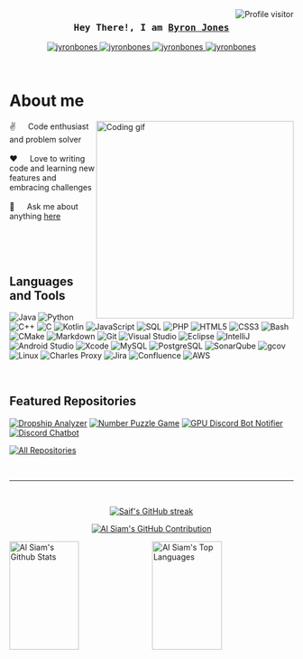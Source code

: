 <a href="https://komarev.com/ghpvc/?username=jyronbones">
  <img align="right" src="https://komarev.com/ghpvc/?username=jyronbones&label=Visitors&color=0e75b6&style=flat" alt="Profile visitor" />
</a>

<!-- Intro  -->
<h3 align="center">
        <samp>Hey There!, I am
                <b><a target="_blank" href="https://jyronbones.github.io">Byron Jones</a></b>
        </samp>
</h3>

<p align="center">
 <a href="https://jyronbones.github.io" target="blank">
  <img src="https://img.shields.io/badge/Website-DC143C?style=for-the-badge&logo=medium&logoColor=white" alt="jyronbones" />
 </a>
 <a href="https://www.linkedin.com/in/byron-jones89/" target="_blank">
  <img src="https://img.shields.io/badge/LinkedIn-0077B5?style=for-the-badge&logo=linkedin&logoColor=white" alt="jyronbones"/>
 </a>
 <a href="https://dev.to/jyronbones" target="_blank">
  <img src="https://img.shields.io/badge/dev.to-0A0A0A?style=for-the-badge&logo=dev.to&logoColor=white" alt="jyronbones" />
 </a>
 <a href="https://www.instagram.com/byronjones_/" target="_blank">
  <img src="https://img.shields.io/badge/Instagram-fe4164?style=for-the-badge&logo=instagram&logoColor=white" alt="jyronbones" />
 </a> 
</p>
<br />

<!-- About Section -->
 # About me
 
<p>
 <img align="right" width="350" src="/assets/programmer.gif" alt="Coding gif" />
  
 ✌️ &emsp; Code enthusiast and problem solver <br/><br/>
 ❤️ &emsp; Love to writing code and learning new features and embracing challenges<br/><br/>
 💬 &emsp; Ask me about anything [here](https://github.com/jyronbones/jyronbones/issues)

</p>

<br/>
<br/>
<br/>

## Languages and Tools

![Java](https://img.shields.io/badge/Java-007396?style=for-the-badge&logo=java&logoColor=white)
  ![Python](https://img.shields.io/badge/Python-3776AB?style=for-the-badge&logo=python&logoColor=white)
  ![C++](https://img.shields.io/badge/C++-00599C?style=for-the-badge&logo=c%2B%2B&logoColor=white)
  ![C](https://img.shields.io/badge/C-A8B9CC?style=for-the-badge&logo=c&logoColor=white)
  ![Kotlin](https://img.shields.io/badge/Kotlin-0095D5?style=for-the-badge&logo=kotlin&logoColor=white)
  ![JavaScript](https://img.shields.io/badge/JavaScript-F7DF1E?style=for-the-badge&logo=javascript&logoColor=black)
  ![SQL](https://img.shields.io/badge/SQL-4479A1?style=for-the-badge&logo=postgresql&logoColor=white)
  ![PHP](https://img.shields.io/badge/PHP-777BB4?style=for-the-badge&logo=php&logoColor=white)
  ![HTML5](https://img.shields.io/badge/HTML5-E34F26?style=for-the-badge&logo=html5&logoColor=white)
  ![CSS3](https://img.shields.io/badge/CSS3-1572B6?style=for-the-badge&logo=css3&logoColor=white)
  ![Bash](https://img.shields.io/badge/Bash-4EAA25?style=for-the-badge&logo=gnu-bash&logoColor=white)
  ![CMake](https://img.shields.io/badge/CMake-064F8C?style=for-the-badge&logo=cmake&logoColor=white)
  ![Markdown](https://img.shields.io/badge/Markdown-000000?style=for-the-badge&logo=markdown&logoColor=white)
  ![Git](https://img.shields.io/badge/Git-F05032?style=for-the-badge&logo=git&logoColor=white)
  ![Visual Studio](https://img.shields.io/badge/Visual%20Studio-007ACC?style=for-the-badge&logo=visual%20studio&logoColor=white)
  ![Eclipse](https://img.shields.io/badge/Eclipse-2C2255?style=for-the-badge&logo=eclipse&logoColor=white)
  ![IntelliJ](https://img.shields.io/badge/IntelliJ-000000?style=for-the-badge&logo=intellij%20idea&logoColor=white)
  ![Android Studio](https://img.shields.io/badge/Android%20Studio-3DDC84?style=for-the-badge&logo=android%20studio&logoColor=white)
  ![Xcode](https://img.shields.io/badge/Xcode-1575F9?style=for-the-badge&logo=xcode&logoColor=white)
  ![MySQL](https://img.shields.io/badge/MySQL-4479A1?style=for-the-badge&logo=mysql&logoColor=white)
  ![PostgreSQL](https://img.shields.io/badge/PostgreSQL-336791?style=for-the-badge&logo=postgresql&logoColor=white)
  ![SonarQube](https://img.shields.io/badge/SonarQube-4E9BCD?style=for-the-badge&logo=sonarqube&logoColor=white)
  ![gcov](https://img.shields.io/badge/gcov-777BB4?style=for-the-badge&logo=linux&logoColor=white)
  ![Linux](https://img.shields.io/badge/Linux-FCC624?style=for-the-badge&logo=linux&logoColor=black)
  ![Charles Proxy](https://img.shields.io/badge/Charles%20Proxy-000000?style=for-the-badge&logo=charles-proxy&logoColor=white)
  ![Jira](https://img.shields.io/badge/Jira-0052CC?style=for-the-badge&logo=jira&logoColor=white)
  ![Confluence](https://img.shields.io/badge/Confluence-172B4D?style=for-the-badge&logo=confluence&logoColor=white)
  ![AWS](https://img.shields.io/badge/AWS-232F3E?style=for-the-badge&logo=amazon-aws&logoColor=white)
  

<br/>

## Featured Repositories
[![Dropship Analyzer](https://github-readme-stats.vercel.app/api/pin/?username=jyronbones&repo=DropshipAnalyzer&border_color=7F3FBF&bg_color=0D1117&title_color=C9D1D9&text_color=8B949E&icon_color=7F3FBF)](https://github.com/jyronbones/DropshipAnalyzer)
[![Number Puzzle Game](https://github-readme-stats.vercel.app/api/pin/?username=jyronbones&repo=NumberPuzzle&border_color=7F3FBF&bg_color=0D1117&title_color=C9D1D9&text_color=8B949E&icon_color=7F3FBF)](https://github.com/jyronbones/NumberPuzzle)
[![GPU Discord Bot Notifier](https://github-readme-stats.vercel.app/api/pin/?username=jyronbones&repo=GPUDiscordBotNotifier&border_color=7F3FBF&bg_color=0D1117&title_color=C9D1D9&text_color=8B949E&icon_color=7F3FBF)](https://github.com/jyronbones/GPUDiscordBotNotifier)
[![Discord Chatbot](https://github-readme-stats.vercel.app/api/pin/?username=jyronbones&repo=NeoBot&border_color=7F3FBF&bg_color=0D1117&title_color=C9D1D9&text_color=8B949E&icon_color=7F3FBF)](https://github.com/jyronbones/NeoBot)

<p align="left">
  <a href="https://github.com/jyronbones?tab=repositories" target="_blank"><img alt="All Repositories" title="All Repositories" src="https://img.shields.io/badge/-All%20Repos-2962FF?style=for-the-badge&logo=koding&logoColor=white"/></a>
</p>

<br/>
<hr/>
<br/>

<p align="center">
  <a href="https://github.com/jyronbones">
    <img src="https://github-readme-streak-stats.herokuapp.com/?user=jyronbones&theme=radical&border=7F3FBF&background=0D1117" alt="Saif's GitHub streak"/>
  </a>
</p>

<p align="center">
  <a href="https://github.com/jyronbones">
    <img src="https://github-profile-summary-cards.vercel.app/api/cards/profile-details?username=jyronbones&theme=radical" alt="Al Siam's GitHub Contribution"/>
  </a>
</p>

<a> 
    <a href="https://github.com/jyronbones"><img alt="Al Siam's Github Stats" src="https://denvercoder1-github-readme-stats.vercel.app/api?username=jyronbones&show_icons=true&count_private=true&theme=react&border_color=7F3FBF&bg_color=0D1117&title_color=F85D7F&icon_color=F8D866" height="192px" width="49.5%"/></a>
  <a href="https://github.com/jyronbones"><img alt="Al Siam's Top Languages" src="https://denvercoder1-github-readme-stats.vercel.app/api/top-langs/?username=jyronbones&langs_count=8&layout=compact&theme=react&border_color=7F3FBF&bg_color=0D1117&title_color=F85D7F&icon_color=F8D866" height="192px" width="49.5%"/></a>
  <br/>
</a>

